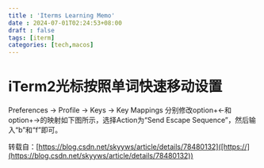 ```yaml
---
title : 'Iterms Learning Memo'
date : 2024-07-01T02:24:53+08:00
draft : false
tags: [iterm]
categories: [tech,macos]
---
```


# iTerm2光标按照单词快速移动设置

Preferences -> Profile -> Keys -> Key Mappings
分别修改option+←和option+→的映射如下图所示，选择Action为“Send Escape Sequence”，然后输入“b”和“f”即可。

转载自：[https://blog.csdn.net/skyyws/article/details/78480132]([https://](https://blog.csdn.net/skyyws/article/details/78480132))
